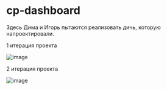 # cp-dashboard

Здесь Дима и Игорь пытаются реализовать дичь, которую напроектировали. 

1 итерация проекта

![image](https://user-images.githubusercontent.com/60537382/147417620-8953aeb2-32b6-46fb-8151-484288159ad2.png)

2 итерация проекта

![image](https://user-images.githubusercontent.com/60537382/147509408-593d1a74-b4a4-4a31-aa96-a9b8914896b5.png)

